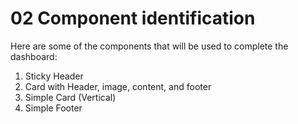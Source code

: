 # 02 Component identification
Here are some of the components that will be used to complete the dashboard:

1. Sticky Header
2. Card with Header, image, content, and footer
3. Simple Card (Vertical)
4. Simple Footer

